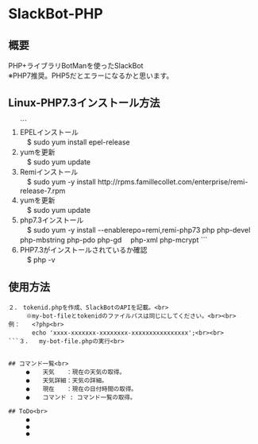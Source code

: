 # SlackBot-PHP

## 概要<br>
PHP+ライブラリBotManを使ったSlackBot<br>
※PHP7推奨。PHP5だとエラーになるかと思います。

## Linux-PHP7.3インストール方法<br>
<ol>
```<li>EPELインストール</li>　$ sudo yum install epel-release
<li>yumを更新</li>　$ sudo yum update
<li>Remiインストール</li>　$ sudo yum -y install <span>http</span>://rpms.famillecollet.com/enterprise/remi-release-7.rpm
<li>yumを更新</li>　$ sudo yum update
<li>php7.3インストール</li>　$ sudo yum -y install --enablerepo=remi,remi-php73 php php-devel php-mbstring php-pdo php-gd 　php-xml php-mcrypt
```<li>PHP7.3がインストールされているか確認</li>　$ php -v
</ol>

## 使用方法<br>
```１．　$ git clone <span>https</span>://github.com/k-wada6/SlackBot-PHP<br>
２．　tokenid.phpを作成、SlackBotのAPIを記載。<br>
　　　※my-bot-fileとtokenidのファイルパスは同じにしてください。<br><br>
例：　　<?php<br>
　　　　echo 'xxxx-xxxxxxx-xxxxxxxx-xxxxxxxxxxxxxxxx';<br><br>
```３.   my-bot-file.phpの実行<br>


## コマンド一覧<br>
     ●　  天気　　：現在の天気の取得。
     ●　  天気詳細：天気の詳細。
     ●　  現在　　：現在の日付時間の取得。
     ●　  コマンド : コマンド一覧の取得。

## ToDo<br>
     ●　
     ●
     ●
    